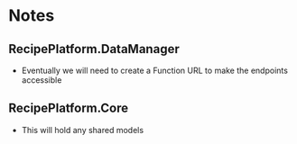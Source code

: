 # Notes

## RecipePlatform.DataManager
- Eventually we will need to create a Function URL to make the endpoints accessible

## RecipePlatform.Core
- This will hold any shared models